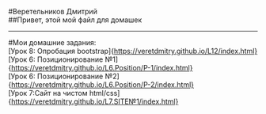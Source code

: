 #Веретельников Дмитрий  
##Привет, этой мой файл для домашек  
***  
#Мои домашние задания:  
[Урок 8: Опробация bootstrap]{https://veretdmitry.github.io/L12/index.html}  
[Урок 6: Позиционирование №1]{https://veretdmitry.github.io/L6.Position/P-1/index.html}  
[Урок 6: Позиционирование №2]{https://veretdmitry.github.io/L6.Position/P-2/index.html}  
[Урок 7:Сайт на чистом html/css]{https://veretdmitry.github.io/L7.SITE№1/index.html}  
